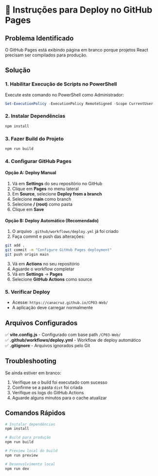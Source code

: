 # 🚀 Instruções para Deploy no GitHub Pages

## Problema Identificado
O GitHub Pages está exibindo página em branco porque projetos React precisam ser compilados para produção.

## Solução

### 1. **Habilitar Execução de Scripts no PowerShell**
Execute este comando no PowerShell como Administrador:
```powershell
Set-ExecutionPolicy -ExecutionPolicy RemoteSigned -Scope CurrentUser
```

### 2. **Instalar Dependências**
```bash
npm install
```

### 3. **Fazer Build do Projeto**
```bash
npm run build
```

### 4. **Configurar GitHub Pages**

#### Opção A: Deploy Manual
1. Vá em **Settings** do seu repositório no GitHub
2. Clique em **Pages** no menu lateral
3. Em **Source**, selecione **Deploy from a branch**
4. Selecione **main** como branch
5. Selecione **/ (root)** como pasta
6. Clique em **Save**

#### Opção B: Deploy Automático (Recomendado)
1. O arquivo `.github/workflows/deploy.yml` já foi criado
2. Faça commit e push das alterações:
```bash
git add .
git commit -m "Configure GitHub Pages deployment"
git push origin main
```
3. Vá em **Actions** no seu repositório
4. Aguarde o workflow completar
5. Vá em **Settings** → **Pages**
6. Selecione **GitHub Actions** como source

### 5. **Verificar Deploy**
- Acesse: `https://canacruz.github.io/CP03-Web/`
- A aplicação deve carregar normalmente

## Arquivos Configurados

✅ **vite.config.js** - Configurado com base path `/CP03-Web/`  
✅ **.github/workflows/deploy.yml** - Workflow de deploy automático  
✅ **.gitignore** - Arquivos ignorados pelo Git  

## Troubleshooting

Se ainda estiver em branco:
1. Verifique se o build foi executado com sucesso
2. Confirme se a pasta `dist` foi criada
3. Verifique os logs do GitHub Actions
4. Aguarde alguns minutos para o cache atualizar

## Comandos Rápidos

```bash
# Instalar dependências
npm install

# Build para produção
npm run build

# Preview local do build
npm run preview

# Desenvolvimento local
npm run dev
```
